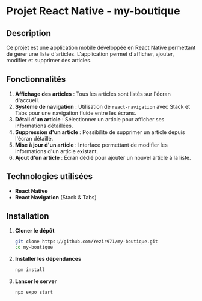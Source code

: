 # Projet React Native - my-boutique

## Description
Ce projet est une application mobile développée en React Native permettant de gérer une liste d'articles. L'application permet d'afficher, ajouter, modifier et supprimer des articles.

## Fonctionnalités
1. **Affichage des articles** : Tous les articles sont listés sur l'écran d'accueil.
2. **Système de navigation** : Utilisation de `react-navigation` avec Stack et Tabs pour une navigation fluide entre les écrans.
3. **Détail d'un article** : Sélectionner un article pour afficher ses informations détaillées.
4. **Suppression d'un article** : Possibilité de supprimer un article depuis l'écran détaillé.
5. **Mise à jour d'un article** : Interface permettant de modifier les informations d'un article existant.
6. **Ajout d'un article** : Écran dédié pour ajouter un nouvel article à la liste.

## Technologies utilisées
- **React Native**
- **React Navigation** (Stack & Tabs)

## Installation
1. **Cloner le dépôt**
   ```bash
   git clone https://github.com/Yezir971/my-boutique.git
   cd my-boutique

2. **Installer les dépendances**
    ```bash
    npm install 

3. **Lancer le server**
    ```bash
    npx expo start

